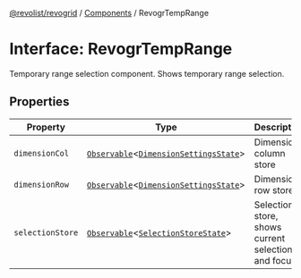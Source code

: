 [@revolist/revogrid](README.md) / [Components](Namespace.Components.md) / RevogrTempRange

# Interface: RevogrTempRange

Temporary range selection component. Shows temporary range selection.

## Properties

| Property | Type | Description | Defined in |
| ------ | ------ | ------ | ------ |
| `dimensionCol` | [`Observable`](TypeAlias.Observable.md)\<[`DimensionSettingsState`](Interface.DimensionSettingsState.md)\> | Dimension column store | [src/components.d.ts:685](https://github.com/revolist/revogrid/blob/11c1e89888ac9588cc703e312811b4cdaf67f0fb/src/components.d.ts#L685) |
| `dimensionRow` | [`Observable`](TypeAlias.Observable.md)\<[`DimensionSettingsState`](Interface.DimensionSettingsState.md)\> | Dimension row store | [src/components.d.ts:689](https://github.com/revolist/revogrid/blob/11c1e89888ac9588cc703e312811b4cdaf67f0fb/src/components.d.ts#L689) |
| `selectionStore` | [`Observable`](TypeAlias.Observable.md)\<[`SelectionStoreState`](TypeAlias.SelectionStoreState.md)\> | Selection store, shows current selection and focus | [src/components.d.ts:693](https://github.com/revolist/revogrid/blob/11c1e89888ac9588cc703e312811b4cdaf67f0fb/src/components.d.ts#L693) |
